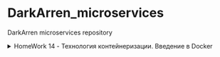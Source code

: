# DarkArren_microservices

DarkArren microservices repository

<details>
  <summary>HomeWork 14 - Технология контейнеризации. Введение в Docker</summary>

## HomeWork 14 - Технология контейнеризации. Введение в Docker

- Добавлен шаблон PR `.github/PULL_REQUEST_TEMPLATE.md`
- Добавлена интеграция Slack с GitHub `/github subscribe Otus-DevOps-2019-02/DarkArren_microservices commits:all`
- Настроена интеграция с TravisCI
- Установлен docker
- Запущен контейнер hello-world

<details>
  <summary>docker run hello-world</summary>

```bash
Unable to find image 'hello-world:latest' locally
latest: Pulling from library/hello-world
1b930d010525: Pull complete
Digest: sha256:41a65640635299bab090f783209c1e3a3f11934cf7756b09cb2f1e02147c6ed8
Status: Downloaded newer image for hello-world:latest

Hello from Docker!
This message shows that your installation appears to be working correctly.

To generate this message, Docker took the following steps:
 1. The Docker client contacted the Docker daemon.
 2. The Docker daemon pulled the "hello-world" image from the Docker Hub.
    (amd64)
 3. The Docker daemon created a new container from that image which runs the
    executable that produces the output you are currently reading.
 4. The Docker daemon streamed that output to the Docker client, which sent it
    to your terminal.

To try something more ambitious, you can run an Ubuntu container with:
 $ docker run -it ubuntu bash

Share images, automate workflows, and more with a free Docker ID:
 https://hub.docker.com/

For more examples and ideas, visit:
 https://docs.docker.com/get-started/
```

</details>

- Получен список запущенных контейнеров `docker ps`
- Получен список всех контейнеров `docker ps -a`
- Получен список всех сохраненный образов `docker images`
- Запущен контейнер ubuntu:16.04 `docker run -it ubuntu:16.04 /bin/bash`
- В запущенном контейнере создан файл **/tmp/file**
- Контейнер запущен повторно, проверено что файла нет
- Получен список всех запущенных контейнеров с форматирование списка:

```bash
docker ps -a --format "table {{.ID}}\t{{.Image}}\t{{.CreatedAt}}\t{{.Names}}"

CONTAINER ID        IMAGE               CREATED AT                      NAMES
02bac0c6d6f7        ubuntu:16.04        2019-07-04 3:44:11 +0300 MSK   xenodochial_aryabhata
1305ff58ec3f        ubuntu:16.04        2019-07-04 3:43:53 +0300 MSK   hopeful_hertz
05fbd50e8973        hello-world         2019-07-04 3:33:18 +0300 MSK   nifty_blackwell
```

- Контейнер 1305ff58ec3f перезапущен через docker start 1305ff58ec3f
- Треминал подсоединен к контейнеру через docker attach 1305ff58ec3f
- Проверено наличие файла **/tmp/file**
- Терминал отсоединен по комбинации "Ctrl + p Ctrl + q"
- Внутри контейнера запущен процесс bash посредством `docker exec -it x bash`
- Создан образ из запущенного контейнера

```bash
docker commit 1305ff58ec3f darkarren/ubuntu-tmp-file
sha256:454a2224550b87e5bf6c1b3158154e2837dd485f86252148cc82862f7ba5d520

docker images
REPOSITORY                  TAG                 IMAGE ID            CREATED             SIZE
darkarren/ubuntu-tmp-file   latest              454a2224550b        2 minutes ago       117MB
ubuntu                      16.04               7e87e2b3bf7a        3 weeks ago         117MB
hello-world                 latest              fce289e99eb9        7 weeks ago         1.84kB
```

### HW14: Задание со *

- Получена метадата контейнера и образа посредством `docker inspect`
- На основе изучения метадаты сделаны выводы о различиях между контейнером и образом, выводы описаны в **./docker-monolith/docker-1.log**

- Контейнер docker остановлен посредством команды `docker kill $(docker ps -q)`
- Получена информация об использованном дисковом пространстве посредством `docker system df`
- Удалены все незапущенные контейнеры `docker rm $(docker ps -a -q)`
- Удалены все образы, от которых не зависят запущенные контейнеры `docker rmi $(docker images -q)`

<details>

<details>
  <summary>HomeWork 15 - Docker-контейнеры</summary>

## HomeWork 15 - Docker-контейнеры

- Создан проект docker в GCE
- Настроил gcloud на работу с новым проектом `gcloud init`
- Авторизовался через `gcloud auth application-default login`
- Имя проекта в Gogle Cloud добавленно в env: `export GOOGLE_PROJECT=docker`
- Для проекта docker включен Google Engine API через консоль <https://console.developers.google.com/apis/api/compute.googleapis.com/landing?project=docker-245714>
- Создан docker-machine в GCE `docker-machine create --driver google --google-machine-image https://www.googleapis.com/compute/v1/projects/ubuntu-os-cloud/global/images/family/ubuntu-1604-lts --google-machine-type n1-standard-1 --google-disk-size 20 --google-zone europe-west1-b docker-host`
- Установлено подключение к docker-host `eval $(docker-machine env docker-host)`
- В ./docker-monolith добавлены файлы: mongod.conf, start.sh, db_config, Dockerfile
- Подготовлен Dockerfile содержащий в себе установку зависимостей, конфигурирование MongoDB, установку самого приложения reddit
- Собран docker-образ: `docker build -t reddit:latest .`
- Запущен контейнер из подготовленного образа `docker run --name reddit -d --network=host reddit:latest`
- Создано правило для входящего трафика на порт 9292 `gcloud compute firewall-rules create reddit-app --allow tcp:9292 --target-tags=docker-machine --description="Allow PUMA connections" --direction=INGRESS`
- Приложение доступно по адресу <http://docker-host:9292>

### Docker Hub

- Создана учетная запись на Docker Hub
- Авторизована учетная запись через консоль `docker login`
- Образ помечен тэгом darkarren/otus-reddit:1.0 `docker tag reddit:latest darkarren/otus-reddit:1.0`
- Образ запушен в Docker Hub `docker push darkarren/otus-reddit:1.0`
- Проверена возможность запуска из образа, который был запушен на Docker Hub, на локальной машине `docker run --name reddit -d -p 9292:9292 darkarren/otus-reddit:1.0`
- Приложение доступно по <http://127.0.0.1:9292>
- Посмотрел логи контейнера посредством `docker logs reddit -f`, убедился что в процессе взаимодействия с приложением логи отображаются
- Зашел в контейнер и вызвал его остановку изнутри `docker exec -it reddit bash; ps aux; killall5 1`
- Запустил контейнер `docker start reddit`
- Остановил и удалил контейнер `docker stop reddit && docker rm reddit`
- Запустил контейнер без запуска приложения `docker run --name reddit --rm -it darkarren/otus-reddit:1.0 bash; ps aux; exit`
-  Получил информацию об образе `docker inspect darkarren/otus-reddit:1.0`
- Получил информацию связанную только с запуском `docker inspect darkarren/otus-reddit:1.0 -f '{{.ContainerConfig.Cmd}}'`
- Запустил контейнер и внес в него изменения

<details>
  <summary>docker run --name reddit -d -p 9292:9292 darkarren/otus-reddit:1.0</summary>

```bash
docker run --name reddit -d -p 9292:9292 darkarren/otus-reddit:1.0

ecc39f8b4a48cb49de30f174098d23be524fd50690cd1271f77f84e056934e9c

[docker exec -it reddit bash](docker exec -it reddit bash

root@ecc39f8b4a48:/# mkdir /test1234
root@ecc39f8b4a48:/# touch /test1234/testfile
root@ecc39f8b4a48:/# rmdir /opt
root@ecc39f8b4a48:/# exit
exit)
```

</details>

- Получил изменения в контейнере

<details>
  <summary>docker diff reddit</summary>

```bash
docker diff reddit
A /test1234
A /test1234/testfile
C /var
C /var/lib
C /var/lib/mongodb
A /var/lib/mongodb/local.0
A /var/lib/mongodb/local.ns
A /var/lib/mongodb/mongod.lock
A /var/lib/mongodb/_tmp
A /var/lib/mongodb/journal
A /var/lib/mongodb/journal/j._0
C /var/log
A /var/log/mongod.log
C /root
A /root/.bash_history
C /tmp
A /tmp/mongodb-27017.sock
D /opt
```

</details>

- Остановил, удалил и заново запустил контейнер, убедился, что изменений не сохранилось

<details>
  <summary>docker stop reddit && docker rm reddit && docker run --name reddit --rm -it darkarren/otus-reddit:1.0 bash </summary>

```bash
docker stop reddit && docker rm reddit
reddit
reddit

docker run --name reddit --rm -it darkarren/otus-reddit:1.0 bash
root@b7aaf9b04429:/# ls /
bin   dev  home  lib64  mnt  proc    root  sbin  start.sh  tmp  var
boot  etc  lib   media  opt  reddit  run   srv   sys       usr
root@b7aaf9b04429:/#
```

</details>

### HW 15: Задание со *

- Подготовлен сценарий terraform, позволяющий развернуть в облаке n машин на чистой ubuntu 16.04, количество машины определяется переменной vm_count="3" в terraform.tfvars
- Подготовлены плейбуки ansible: install.yml  - установка docker и необходимых зависимостей, deploy.yml - запуск прилоежния (reddit.yml - запуск плейбуков друг за другом)
- Подготовлен плейбук для провижининга образа packer - packer.yml

</details>

## HomeWork 16 - Docker-образы. Микросервисы

- Установлен линтер hadolint
- Загружен архив с исходным кодом микросервисов
- Созданы Dockerfile: ./post-py/Dockerfile, ./ui/Dockerfile, ./comment/Dockerfile с учетом рекомендаций hadolint
- Собраны образы микросевисов

<details>
  <summary>build docker images</summary>

```bash
docker build -t darkarren/post:1.0 src/post-py \
&& docker build -t darkarren/comment:1.0 src/comment \
&& docker build -t darkarren/ui:1.0 src/ui
```

</details>

- Создана сеть для контейнеров `docker network create reddit`
- Запущены контейнеры с подключением к созданной сети

<details>
  <summary>run reddit containers</summary>

```bash
docker run -d --network=reddit --network-alias=post_db --network-alias=comment_db mongo:latest
docker run -d --network=reddit --network-alias=post darkarren/post:1.0
docker run -d --network=reddit --network-alias=comment darkarren/comment:1.0
docker run -d --network=reddit -p 9292:9292 darkarren/ui:1.0
```

</details>

- Проверил доступность и работоспособность приложения по адресу <http://docker-host:9292>

### HW16: Заданиче со * 1

- Остановил все запущенные контейнеры docker kill $(docker ps -q)
- Запустил контейнеры с измененными network-alias и дополнительно переданными значениями переменных

<details>
  <summary>run reddit containers with env</summary>

```bash
docker run -d --network=reddit --network-alias=post_db_1 --network-alias=comment_db_1 mongo:latest \
&& docker run -d --network=reddit --network-alias=post_1 --env POST_DATABASE_HOST=post_db_1 darkarren/post:1.0 \
&& docker run -d --network=reddit --network-alias=comment_1 --env COMMENT_DATABASE_HOST=comment_db_1 darkarren/comment:1.0 \
&& docker run -d --network=reddit --env POST_SERVICE_HOST=post_1 --env COMMENT_SERVICE_HOST=comment_1 -p 9292:9292 darkarren/ui:1.0
```

</details>

- Проверил доступность и работоспособность приложения по адресу <http://docker-host:9292>

### Образы приложений

- Изменил Dockerfile для ui с учетом рекомендаций hadolint
- Пересобрал образ, убедился, что он стал значительно меньше предыдущего

### HW16: Задание со * 2

- Подготовил новый образ для ui. За счет использования alpine в качестве основного образа, а так же чистки лишних библиотек, которые не нужны после сборки образа, и очистки кэша - удалось уменьшить образ до 38.2MB без потери работоспособности

<details>
  <summary>./ui/Dockerfile</summary>

```dockerfile
FROM alpine:3.9


ENV APP_HOME /app
RUN mkdir $APP_HOME

WORKDIR $APP_HOME
COPY Gemfile* $APP_HOME/
COPY . $APP_HOME
RUN apk --no-cache add ruby-bundler=1.17.1-r0 ruby-dev=2.5.3-r1 make=4.2.1-r2 gcc=8.2.0-r2 musl-dev=1.1.20-r3 ruby-json=2.5.3-r1 \
  && bundle install --clean --no-cache --force \
  && rm -rf /root/.bundle \
  && apk --no-cache del ruby-dev make gcc musl-dev

ENV POST_SERVICE_HOST post
ENV POST_SERVICE_PORT 5000
ENV COMMENT_SERVICE_HOST comment
ENV COMMENT_SERVICE_PORT 9292

CMD ["puma"]

```

</details>

- Подготовил новый образ для post. Удалось уменьшить образ до 106MB

<details>
  <summary>./post-py/Dockerfile</summary>

```Dockerfile
FROM python:3.6.0-alpine

WORKDIR /app
COPY . /app

RUN apk --no-cache add gcc=5.3.0-r0 musl-dev=1.1.14-r16 \
    && pip --no-cache-dir install -r /app/requirements.txt \
    && apk --no-cache del gcc musl-dev

ENV POST_DATABASE_HOST post_db
ENV POST_DATABASE posts

CMD ["python3", "post_app.py"]
```

</details>

- Подготовил новый образ для comment. Удалось уменьшить до 35.8MB

<details>
  <summary>./comment/Dockerfile</summary>

```Dockerfile
FROM alpine:3.9

ENV APP_HOME /app

RUN mkdir $APP_HOME
WORKDIR $APP_HOME
COPY Gemfile* $APP_HOME/

RUN apk --no-cache add ruby-bundler=1.17.1-r0 ruby-dev=2.5.3-r1 \
    make=4.2.1-r2 gcc=8.2.0-r2 musl-dev=1.1.20-r3 ruby-json=2.5.3-r1 ruby-bigdecimal=2.5.3-r1 \
    && bundle install --clean --no-cache --force \
    && rm -rf /root/.bundle \
    && apk --no-cache del ruby-dev make gcc musl-dev
COPY . $APP_HOME

ENV COMMENT_DATABASE_HOST comment_db
ENV COMMENT_DATABASE comments

CMD ["puma"]
```

</details>

- Получившиеся образы в таблице

<details>
  <summary>docker images</summary>

```bash
arren | sort
darkarren/comment       1.0                 d149d523f32c        About an hour ago    768MB
darkarren/comment       1.1                 3b421cc61e86        About a minute ago   35.8MB
darkarren/post          1.0                 22e54cf2e227        42 minutes ago       198MB
darkarren/post          1.1                 658d72e9d4cd        11 minutes ago       106MB
darkarren/ui            1.0                 cb3b6b4a33fd        About an hour ago    770MB
darkarren/ui            1.1                 1be28b54d475        30 seconds ago       38.2MB
```

</details>

- Создан docker volume `docker volume create reddit_db`
- Контейнеры перезапущены, к mongodb подключен docker volume

<details>
  <summary>docker run with volume</summary>

```bash
docker run -d --network=reddit --network-alias=post_db --network-alias=comment_db -v reddit_db:/data/db mongo:latest \
&& docker run -d --network=reddit --network-alias=post darkarren/post:1.1 \
&& docker run -d --network=reddit --network-alias=comment darkarren/comment:1.1 \
&& docker run -d --network=reddit -p 9292:9292 darkarren/ui:1.1
```

</details>

- Добавлен новый пост, контенеры перезапущены, пост на месте.
